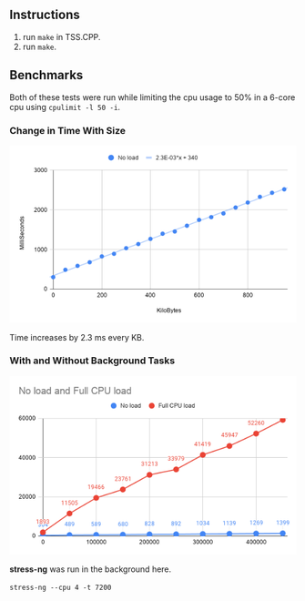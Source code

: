 ## Instructions
1. run `make` in TSS.CPP.
2. run `make`.


## Benchmarks

Both of these tests were run while limiting the cpu usage to 50% in a 6-core cpu using `cpulimit -l 50 -i`.

### Change in Time With Size
![chart](chart2.png "Time vs Bytes")

Time increases by 2.3 ms every KB.

### With and Without Background Tasks
![chart](chart1.png "Time vs Bytes")

**stress-ng** was run in the background here.

`stress-ng --cpu 4 -t 7200`
